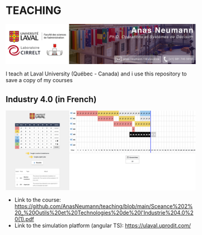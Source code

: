 # TEACHING
![Anas Neumann Ulaval](/assets/HeaderUlaval.png)

I teach at Laval University (Québec - Canada) and i use this repository to save a copy of my courses

## Industry 4.0 (in French)
![demo simulation](/assets/demoSimulation.png)

* Link to the course: https://github.com/AnasNeumann/teaching/blob/main/Sceance%202%20_%20Outils%20et%20Technologies%20de%20l'Industrie%204.0%20(1).pdf
* Link to the simulation platform (angular TS): https://ulaval.uprodit.com/
